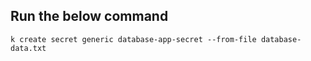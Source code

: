 ## Run the below command
```
k create secret generic database-app-secret --from-file database-data.txt 

```
